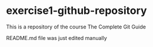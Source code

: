 # exercise1-github-repository
This is a repository of the course The Complete Git Guide

README.md file was just edited manually
